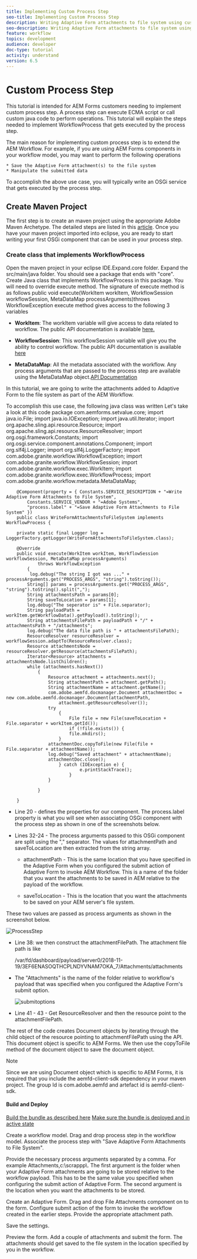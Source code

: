 ```yaml
---
title: Implementing Custom Process Step
seo-title: Implementing Custom Process Step
description: Writing Adaptive Form attachments to file system using custom process step
seo-description: Writing Adaptive Form attachments to file system using custom process step
feature: workflow
topics: development
audience: developer
doc-type: tutorial
activity: understand
version: 6.5
---
```


# Custom Process Step

This tutorial is intended for AEM Forms customers needing to implement custom process step. A process step can execute ECMA script or call custom java code to perform operations. This tutorial will explain the steps needed to implement WorkflowProcess that gets executed by the process step.

The main reason for implementing custom process step is to extend the AEM Workflow. For example, if you are using AEM Forms components in your workflow model, you may want to perform the following operations

    * Save the Adaptive Form attachment(s) to the file system
    * Manipulate the submitted data

To accomplish the above use case, you will typically write an OSGi service that gets executed by the process step.

## Create Maven Project

The first step is to create an maven project using the appropriate Adobe Maven Archetype. The detailed steps are listed in this [article](https://helpx.adobe.com/experience-manager/using/maven_arch13.html). Once you have your maven project imported into eclipse, you are ready to start writing your first OSGi component that can be used in your process step.


### Create class that implements WorkflowProcess

Open the maven project in your eclipse IDE.Expand<projectname>.core folder. Expand the src/main/java folder. You should see a package that ends with "core". Create Java class that implements WorkflowProcess in this package. You will need to override execute method. The signature of execute method is as follows
public void execute(WorkItem workItem, WorkflowSession workflowSession, MetaDataMap processArguments)throws WorkflowException 
execute method gives access to the following 3 variables

* **WorkItem**: The workItem variable will give access to data related to workflow. The public API documentation is available [here.](https://helpx.adobe.com/experience-manager/6-3/sites/developing/using/reference-materials/diff-previous/changes/com.adobe.granite.workflow.WorkflowSession.html)

* **WorkflowSession**: This workflowSession variable will give you the ability to control workflow. The public API documentation is available [here](https://helpx.adobe.com/experience-manager/6-3/sites/developing/using/reference-materials/diff-previous/changes/com.adobe.granite.workflow.WorkflowSession.html)

* **MetaDataMap**: All the metadata associated with the workflow. Any process arguments that are passed to the process step are available using the MetaDataMap object.[API Documentation](https://helpx.adobe.com/experience-manager/6-5/sites/developing/using/reference-materials/javadoc/com/adobe/granite/workflow/metadata/MetaDataMap.html)

In this tutorial, we are going to write the attachments added to Adaptive Form to the file system as part of the AEM Workflow.

To accomplish this use case, the following java class was written
Let's take a look at this code
        package com.aemforms.setvalue.core;
        import java.io.File;
        import java.io.IOException;
        import java.util.Iterator;
        import org.apache.sling.api.resource.Resource;
        import org.apache.sling.api.resource.ResourceResolver;
        import org.osgi.framework.Constants;
        import org.osgi.service.component.annotations.Component;
        import org.slf4j.Logger;
        import org.slf4j.LoggerFactory;
        import com.adobe.granite.workflow.WorkflowException;
        import com.adobe.granite.workflow.WorkflowSession;
        import com.adobe.granite.workflow.exec.WorkItem;
        import com.adobe.granite.workflow.exec.WorkflowProcess;
        import com.adobe.granite.workflow.metadata.MetaDataMap;

        @Component(property = { Constants.SERVICE_DESCRIPTION + "=Write Adaptive Form Attachments to File System",
            Constants.SERVICE_VENDOR + "=Adobe Systems",
            "process.label" + "=Save Adaptive Form Attachments to File System" })
        public class WriteFormAttachmentsToFileSystem implements WorkflowProcess {

        private static final Logger log = LoggerFactory.getLogger(WriteFormAttachmentsToFileSystem.class);

        @Override
        public void execute(WorkItem workItem, WorkflowSession workflowSession, MetaDataMap processArguments)
                throws WorkflowException
            {
             log.debug("The string I got was ..." + processArguments.get("PROCESS_ARGS", "string").toString());
            String[] params = processArguments.get("PROCESS_ARGS", "string").toString().split(",");
            String attachmentsPath = params[0];
            String saveToLocation = params[1];
            log.debug("The seperator is" + File.separator);
            String payloadPath = workItem.getWorkflowData().getPayload().toString();
            String attachmentsFilePath = payloadPath + "/" + attachmentsPath + "/attachments";
            log.debug("The data file path is " + attachmentsFilePath);  
            ResourceResolver resourceResolver = workflowSession.adaptTo(ResourceResolver.class);    
            Resource attachmentsNode = resourceResolver.getResource(attachmentsFilePath);
            Iterator<Resource> attachments = attachmentsNode.listChildren();
            while (attachments.hasNext()) 
                {
                    Resource attachment = attachments.next();
                    String attachmentPath = attachment.getPath();
                    String attachmentName = attachment.getName();
                    com.adobe.aemfd.docmanager.Document attachmentDoc = new com.adobe.aemfd.docmanager.Document(attachmentPath,
                        attachment.getResourceResolver());
                    try 
                        {
                            File file = new File(saveToLocation + File.separator + workItem.getId());
                            if (!file.exists()) {
                            file.mkdirs();
                        }
                    attachmentDoc.copyToFile(new File(file + File.separator + attachmentName));
                    log.debug("Saved attachment" + attachmentName);
                    attachmentDoc.close();
                        } catch (IOException e) {
                                e.printStackTrace();
                            }
                    }

                }

        }

* Line 20 -  defines the properties for our component. The process.label property is what you will see when associating OSGi component with the process step as shown in one of the screenshots below.

* Lines 32-24 - The process arguments passed to this OSGi component are split using the "," separator. The values for attachmentPath and saveToLocation are then extracted from the string array.

    * attachmentPath - This is the same location that you have specified in the Adaptive Form when you configured the submit action of Adaptive Form to invoke AEM Workflow. This is a name of the folder that you want the attachments to be saved in AEM relative to the payload of the workflow.

    * saveToLocation - This is the location that you want the attachments to be saved on your AEM server's file system.

These two values are passed as process arguments as shown in the screenshot below.

![ProcessStep](assets/implement-process-step.gif)


* Line 38: we then construct the attachmentFilePath. The attachment file path is like

    /var/fd/dashboard/payload/server0/2018-11-19/3EF6ENASOQTHCPLNDYVNAM7OKA_7/Attachments/attachments

* The "Attachments" is the name of the folder relative to workflow's payload that was specified when you configured the Adaptive Form's submit option.

    ![submitoptions](assets/af-submit-options.gif)

* Line 41 - 43 - Get ResourceResolver and then the resource point to the attachmentFilePath.

The rest of the code creates Document objects by iterating through the child object of the resource pointing to attachmentFilePath using the API. This document object is specific to AEM Forms. We then use the copyToFile method of the document object to save the document object.

>[!NOTE]
Since we are using Document object which is specific to AEM Forms, it is required that you include the aemfd-client-sdk dependency in your maven project. The group Id is com.adobe.aemfd and artefact id is aemfd-client-sdk.

#### Build and Deploy

[Build the bundle as described here](https://helpx.adobe.com/experience-manager/using/maven_arch13.html#BuildtheOSGibundleusingMaven)
[Make sure the bundle is deployed and in active state](http://localhost:450/system/console/bundles)

Create a workflow model. Drag and drop process step in the workflow model. Associate the process step with "Save Adaptive Form Attachments to File System".

Provide the necessary process arguments separated by a comma. For example Attachments,c:\\scrappp\\. The first argument is the folder when your Adaptive Form attachments are going to be stored relative to the workflow payload. This has to be the same value you specified when configuring the submit action of Adaptive Form. The second argument is the location when you want the attachments to be stored.

Create an Adaptive Form. Drag and drop File Attachments component on to the form. Configure submit action of the form to invoke the workflow created in the earlier steps. Provide the appropriate attachment path.

Save the settings.

Preview the form. Add a couple of attachments and submit the form. The attachments should get saved to the file system in the location specified by you in the workflow.

